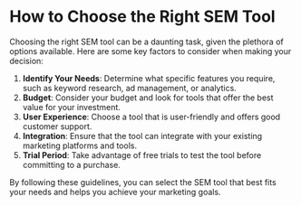 # How to Choose the Right SEM Tool

Choosing the right SEM tool can be a daunting task, given the plethora of options available. Here are some key factors to consider when making your decision:

1. **Identify Your Needs**: Determine what specific features you require, such as keyword research, ad management, or analytics.
2. **Budget**: Consider your budget and look for tools that offer the best value for your investment.
3. **User Experience**: Choose a tool that is user-friendly and offers good customer support.
4. **Integration**: Ensure that the tool can integrate with your existing marketing platforms and tools.
5. **Trial Period**: Take advantage of free trials to test the tool before committing to a purchase.

By following these guidelines, you can select the SEM tool that best fits your needs and helps you achieve your marketing goals.

